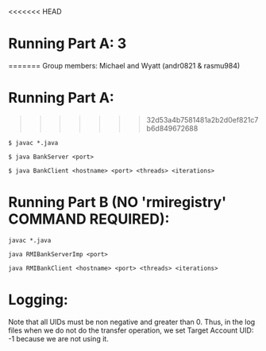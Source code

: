 <<<<<<< HEAD
# Running Part A: 3
=======
Group members: Michael and Wyatt (andr0821 & rasmu984)

# Running Part A:
>>>>>>> 32d53a4b7581481a2b2d0ef821c7b6d849672688
```
$ javac *.java

$ java BankServer <port>

$ java BankClient <hostname> <port> <threads> <iterations>
```
# Running Part B (NO 'rmiregistry' COMMAND REQUIRED):
```
javac *.java

java RMIBankServerImp <port>

java RMIBankClient <hostname> <port> <threads> <iterations>
```
# Logging:
Note that all UIDs must be non negative and greater than 0.  Thus, in the log files when we do not do the transfer operation, we set Target Account UID: -1 because we are not using it.